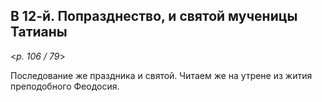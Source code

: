 ## В 12-й. Попразднество, и святой мученицы Татианы

<*p. 106 / 79*>

Последование же праздника и святой. 
Читаем же на утрене из жития преподобного Феодосия. 

